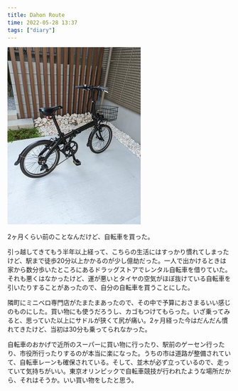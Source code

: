 ```yaml
---
title: Dahon Route
time: 2022-05-28 13:37
tags: ["diary"]
---
```


![route](./route.jpg "my new gear...")

2ヶ月くらい前のことなんだけど、自転車を買った。

引っ越してきてもう半年以上経って、こちらの生活にはすっかり慣れてしまったけど、駅まで徒歩20分以上かかるのが少し億劫だった。一人で出かけるときは家から数分歩いたところにあるドラッグストアでレンタル自転車を借りていた。それも悪くはなかったけど、運が悪いとタイヤの空気がほぼ抜けている自転車を引いたりすることがあったので、自分の自転車を買うことにした。

隣町にミニベロ専門店がたまたまあったので、その中で予算におさまるいい感じのものにした。買い物にも使うだろうし、カゴもつけてもらった。いざ乗ってみると、思っていた以上にサドルが狭くて尻が痛い。2ヶ月経った今はだんだん慣れてきたけど、当初は30分も乗ってられなかった。

自転車のおかげで近所のスーパーに買い物に行ったり、駅前のゲーセン行ったり、市役所行ったりするのが本当に楽になった。うちの市は道路が整備されていて、自転車レーンも確保されている。そして、並木が必ず立っているので、走っていて気持ちがいい。東京オリンピックで自転車競技が行われたような場所だから、それはそうか。いい買い物をしたと思う。
